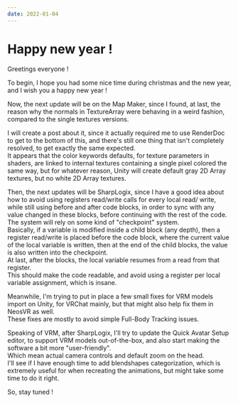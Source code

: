 ```yaml
---
date: 2022-01-04
---
```


# Happy new year !

Greetings everyone !

To begin, I hope you had some nice time during
christmas and the new year, and I wish you a
happy new year !

Now, the next update will be on the Map Maker,
since I found, at last, the reason why the
normals in TextureArray were behaving in a
weird fashion, compared to the single textures
versions.

I will create a post about it, since it actually
required me to use RenderDoc to get to the
bottom of this, and there's still one thing that
isn't completely resolved, to get exactly the
same expected.  
It appears that the color keywords defaults, for
texture parameters in shaders, are linked to
internal textures containing a single pixel
colored the same way, but for whatever reason,
Unity will create default gray 2D Array textures,
but no white 2D Array textures.

Then, the next updates will be SharpLogix, since
I have a good idea about how to avoid using
registers read/write calls for every local read/
write, while still using before and after code
blocks, in order to sync with any value changed
in these blocks, before continuing with the rest
of the code.  
The system will rely on some kind of "checkpoint"
system.  
Basically, if a variable is modified inside a child
block (any depth), then a register read/write is
placed before the code block, where the current
value of the local variable is written, then at
the end of the child blocks, the value is also
written into the checkpoint.  
At last, after the blocks, the local variable resumes
from a read from that register.  
This should make the code readable, and avoid using
a register per local variable assignment, which is
insane.

Meanwhile, I'm trying to put in place a few small
fixes for VRM models import on Unity, for VRChat
mainly, but that might also help fix them in
NeosVR as well.  
These fixes are mostly to avoid simple Full-Body
Tracking issues.

Speaking of VRM, after SharpLogix, I'll try to
update the Quick Avatar Setup editor, to support
VRM models out-of-the-box, and also start making
the software a bit more "user-friendly".  
Which mean actual camera controls and default zoom
on the head.  
I'll see if I have enough time to add blendshapes
categorization, which is extremely useful for
when recreating the animations, but might take some
time to do it right.

So, stay tuned !
